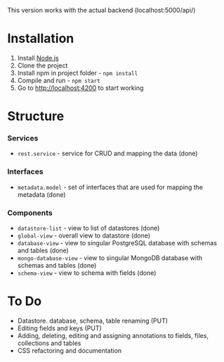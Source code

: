 This version works with the actual backend (localhost:5000/api/)

# Installation

1. Install [Node.js](https://nodejs.org/en/)
2. Clone the project
3. Install npm in project folder - `npm install`
4. Compile and run - `npm start`
5. Go to [http://localhost:4200](http://localhost:4200) to start working

# Structure

### Services

* `rest.service` - service for CRUD and mapping the data (done)

### Interfaces

* `metadata.model` - set of interfaces that are used for mapping the metadata (done)

### Components

* `datastore-list` - view to list of datastores (done)
* `global-view` - overall view to datastore (done)
* `database-view` - view to singular PostgreSQL database with schemas and tables (done)
* `mongo-database-view` - view to singular MongoDB database with schemas and tables (done)
* `schema-view` - view to schema with fields (done)

# To Do

* Datastore. database, schema, table renaming (PUT)
* Editing fields and keys (PUT)
* Adding, deleting, editing and assigning annotations to fields, files, collections and tables
* CSS refactoring and documentation
